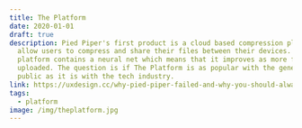 ```yaml
---
title: The Platform
date: 2020-01-01
draft: true
description: Pied Piper's first product is a cloud based compression platform to
  allow users to compress and share their files between their devices. The
  platform contains a neural net which means that it improves as more files are
  uploaded. The question is if The Platform is as popular with the general
  public as it is with the tech industry.
link: https://uxdesign.cc/why-pied-piper-failed-and-why-you-should-always-test-with-real-users-b00c2ba40f9e
tags:
  - platform
image: /img/theplatform.jpg
---
```

